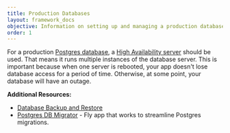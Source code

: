 ```yaml
---
title: Production Databases
layout: framework_docs
objective: Information on setting up and managing a production database.
order: 1
---
```


For a production [Postgres database](/docs/postgres/), a [High Availability server](/docs/postgres/advanced-guides/high-availability-and-global-replication/) should be used. That means it runs multiple instances of the database server. This is important because when one server is rebooted, your app doesn't lose database access for a period of time. Otherwise, at some point, your database will have an outage.

**Additional Resources:**

- [Database Backup and Restore](/docs/postgres/managing/backup-and-restore/)
- [Postgres DB Migrator](https://github.com/fly-apps/postgres-migrator) - Fly app that works to streamline Postgres migrations.
